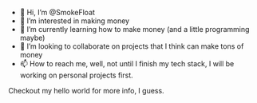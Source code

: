 - 👋 Hi, I’m @SmokeFloat
- 👀 I’m interested in making money
- 🌱 I’m currently learning how to make money (and a little programming maybe)
- 💞️ I’m looking to collaborate on projects that I think can make tons of money
- 📫 How to reach me, well, not until I finish my tech stack, I will be working on personal projects first.

Checkout my hello world for more info, I guess.

<!---
SmokeFloat/SmokeFloat is a ✨ special ✨ repository because its `README.md` (this file) appears on your GitHub profile.
You can click the Preview link to take a look at your changes.
--->
